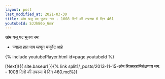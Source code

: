 ```yaml
---
layout: post
last_modified_at: 2021-03-30
title: ओम यजु पद भुजय नमः - 1008 दिनों की तपस्या में दिन 461
youtubeId: SJJhE6o_GmY
---
```

 
 
 ओम यजु पद भुजय नमः  
 
 -  ज्याला हात पाय म्हणून यजुर्वेद आहे 
 
  
 
  
 
 
 
 
 
 


{% include youtubePlayer.html id=page.youtubeId %}
 
[Next]({{ site.baseurl }}{% link  split1/_posts/2013-11-15-ओम रिक्सहरामिथेक्षणाय नमः - 1008 दिनों की तपस्या में दिन 460.md%})
 
